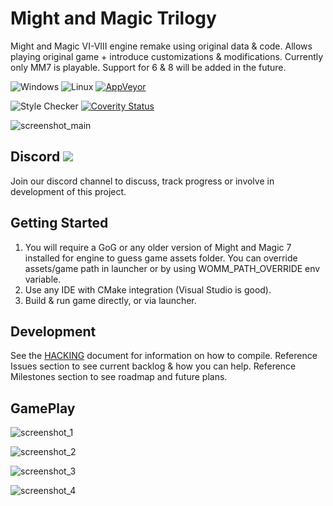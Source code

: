 # Might and Magic Trilogy

Might and Magic VI-VIII engine remake using original data & code.
Allows playing original game + introduce customizations & modifications.
Currently only MM7 is playable. Support for 6 & 8 will be added in the future.

![Windows](https://github.com/gp-alex/world-of-might-and-magic/workflows/Windows/badge.svg) ![Linux](https://github.com/gp-alex/world-of-might-and-magic/workflows/Linux/badge.svg) [![AppVeyor](https://ci.appveyor.com/api/projects/status/nlno5vo74jf6rnt3/branch/master?svg=true&passingText=passing&failingText=failing&pendingText=pending)](https://ci.appveyor.com/project/gp-alex/world-of-might-and-magic)

![Style Checker](https://github.com/gp-alex/world-of-might-and-magic/workflows/Style/badge.svg) [![Coverity Status](https://scan.coverity.com/projects/16434/badge.svg)](https://scan.coverity.com/projects/world-of-might-and-magic)

![screenshot_main](https://user-images.githubusercontent.com/24377109/79051217-491a7800-7c2f-11ea-85c7-f9120b7d79dd.png)

Discord [![](https://img.shields.io/badge/chat-on%20discord-green.svg)](https://discord.gg/jRCyPtq) 
---------------
Join our discord channel to discuss, track progress or involve in development of this project.


Getting Started
---------------
1. You will require a GoG or any older version of Might and Magic 7 installed for engine to guess game assets folder. You can override  assets/game path in launcher or by using WOMM_PATH_OVERRIDE env variable.
2. Use any IDE with CMake integration (Visual Studio is good).
2. Build & run game directly, or via launcher.

Development
---------------
See the [HACKING](HACKING.md) document for information on how to compile.
Reference Issues section to see current backlog & how you can help.
Reference Milestones section to see roadmap and future plans.

GamePlay
---------------
![screenshot_1](https://user-images.githubusercontent.com/24377109/79051879-f04cde80-7c32-11ea-939d-1dcc97b46f5d.png)

![screenshot_2](https://user-images.githubusercontent.com/24377109/79051881-f17e0b80-7c32-11ea-82cd-5e4993a1c071.png)

![screenshot_3](https://user-images.githubusercontent.com/24377109/79051882-f3e06580-7c32-11ea-974f-414f68394190.png)

![screenshot_4](https://user-images.githubusercontent.com/24377109/79051883-f5119280-7c32-11ea-801c-1595709d8060.png)
